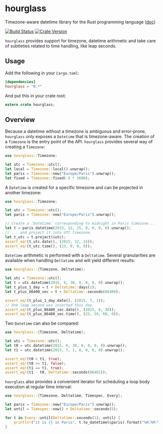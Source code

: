 # hourglass

Timezone-aware datetime library for the Rust programming language ([doc](https://maximelenoir.github.io/hourglass/hourglass))

[![Build Status](https://travis-ci.org/maximelenoir/hourglass.svg?branch=master)](https://travis-ci.org/maximelenoir/hourglass)
[![Crate Version](https://img.shields.io/crates/v/hourglass.svg)](https://crates.io/crates/hourglass)

`hourglass` provides support for timezone, datetime arithmetic and take care
of subtleties related to time handling, like leap seconds.

## Usage

Add the following in your `Cargo.toml`:

```toml
[dependencies]
hourglass = "0.*"
```

And put this in your crate root:

```rust
extern crate hourglass;
```

## Overview

Because a datetime without a timezone is ambiguous and error-prone, `hourglass`
only exposes a `Datetime` that is timezone-aware. The creation of a `Timezone`
is the entry point of the API. `hourglass` provides several way of creating
a `Timezone`:

```rust
use hourglass::Timezone;

let utc = Timezone::utc();
let local = Timezone::local().unwrap();
let paris = Timezone::new("Europe/Paris").unwrap();
let fixed = Timezone::fixed(-5 * 3600);
```

A `Datetime` is created for a specific timezone and can be projected in another
timezone:

```rust
use hourglass::Timezone;

let utc = Timezone::utc();
let paris = Timezone::new("Europe/Paris").unwrap();

// Create a `Datetime` corresponding to midnight in Paris timezone...
let t = paris.datetime(2015, 12, 25, 0, 0, 0, 0).unwrap();
// ... and project it into UTC timezone.
let t_utc = t.project(&utc);
assert_eq!(t_utc.date(), (2015, 12, 24));
assert_eq!(t_utc.time(), (23, 0, 0, 0));
```

`Datetime` arithmetic is performed with a `Deltatime`. Several granularities
are available when handling `Deltatime` and will yield different results:

```rust
use hourglass::{Timezone, Deltatime};

let utc = Timezone::utc();
let t = utc.datetime(2015, 6, 30, 0, 0, 0, 0).unwrap();
let t_plus_1_day = t + Deltatime::days(1);
let t_plus_86400_sec = t + Deltatime::seconds(86400);

assert_eq!(t_plus_1_day.date(), (2015, 7, 1));
// One leap second was inserted this day.
assert_eq!(t_plus_86400_sec.date(), (2015, 6, 30));
assert_eq!(t_plus_86400_sec.time(), (23, 59, 60, 0));
```

Two `Datetime` can also be compared:

```rust
use hourglass::{Timezone, Deltatime};

let utc = Timezone::utc();
let t0 = utc.datetime(2015, 6, 30, 0, 0, 0, 0).unwrap();
let t1 = utc.datetime(2015, 7, 1, 0, 0, 0, 0).unwrap();

assert_eq!(t0 < t1, true);
assert_eq!(t0 >= t1, false);
assert_eq!(t1 == t1, true);
assert_eq!(t1 - t0, Deltatime::seconds(86401));
```

`hourglass` also provides a convenient iterator for scheduling a loop
body execution at regular time interval:

```rust
use hourglass::{Timezone, Deltatime, Timespec, Every};

let paris = Timezone::new("Europe/Paris").unwrap();
let until = Timespec::now() + Deltatime::seconds(5);

for t in Every::until(Deltatime::seconds(1), until) {
    println!("it is {} in Paris", t.to_datetime(&paris).format("%H:%M:%S").unwrap());
}
```
